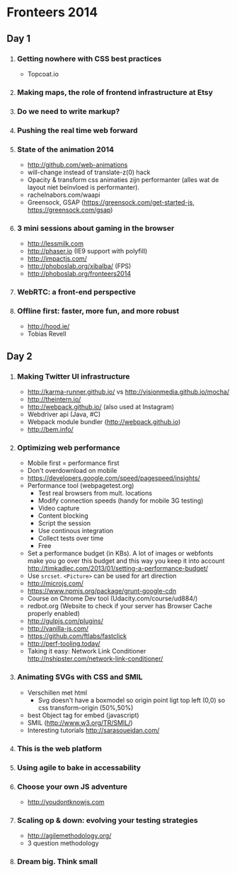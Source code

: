# Fronteers 2014

## Day 1
1. ### Getting nowhere with CSS best practices
    - Topcoat.io

1. ### Making maps, the role of frontend infrastructure at Etsy


1. ### Do we need to write markup?


1. ### Pushing the real time web forward


1. ### State of the animation 2014
    - http://github.com/web-animations
    - will-change instead of translate-z(0) hack
    - Opacity & transform css animaties zijn performanter (alles wat de layout niet beïnvloed is performanter).
    - rachelnabors.com/waapi
    - Greensock, GSAP (https://greensock.com/get-started-js, https://greensock.com/gsap)

1. ### 3 mini sessions about gaming in the browser
    - http://lessmilk.com
    - http://phaser.io (IE9 support with polyfill)
    - http://impactjs.com/
    - http://phoboslab.org/xibalba/ (FPS)
    - http://phoboslab.org/fronteers2014

1. ### WebRTC: a front-end perspective


1. ### Offline first: faster, more fun, and more robust
    - http://hood.ie/
    - Tobias Revell

## Day 2
1. ### Making Twitter UI infrastructure
    - http://karma-runner.github.io/ vs http://visionmedia.github.io/mocha/
    - http://theintern.io/
    - http://webpack.github.io/ (also used at Instagram)
	- Webdriver api (Java, #C)
	- Webpack module bundler (http://webpack.github.io)
	- http://bem.info/

1. ### Optimizing web performance
    - Mobile first = performance first
    - Don't overdownload on mobile
    - https://developers.google.com/speed/pagespeed/insights/
    - Performance tool (webpagetest.org)
        - Test real browsers from mult. locations
        - Modify connection speeds (handy for mobile 3G testing)
        - Video capture
        - Content blocking
        - Script the session
        - Use continous integration
        - Collect tests over time
        - Free
    - Set a performance budget (in KBs). A lot of images or webfonts make you go over this budget and this way you keep it into account http://timkadlec.com/2013/01/setting-a-performance-budget/
    - Use `srcset`. `<Picture>` can be used for art direction
    - http://microjs.com/
    - https://www.npmjs.org/package/grunt-google-cdn
    - Course on Chrome Dev tool (Udacity.com/course/ud884/)
    - redbot.org (Website to check if your server has Browser Cache properly enabled)
    - http://gulpjs.com/plugins/
    - http://vanilla-js.com/
    - https://github.com/ftlabs/fastclick
    - http://perf-tooling.today/
    - Taking it easy: Network Link Conditioner http://nshipster.com/network-link-conditioner/

1. ### Animating SVGs with CSS and SMIL
    - Verschillen met html
        - Svg doesn't have a boxmodel so origin point ligt top left (0,0) so css transform-origin (50%,50%)
    - best Object tag for embed (javascript)
    - SMIL (http://www.w3.org/TR/SMIL/)
    - Interesting tutorials http://sarasoueidan.com/


1. ### This is the web platform


1. ### Using agile to bake in accessability


1. ### Choose your own JS adventure
    - http://youdontknowjs.com

1. ### Scaling op & down: evolving your testing strategies
    - http://agilemethodology.org/
    - 3 question methodology

1. ### Dream big. Think small

